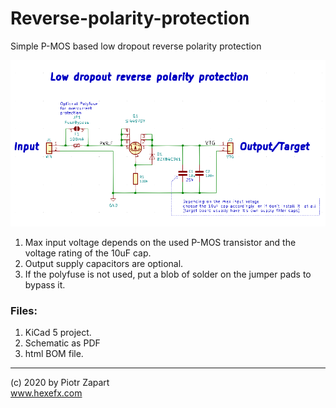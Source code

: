 # Reverse-polarity-protection
Simple P-MOS based low dropout reverse polarity protection

![Schematic](pics/schm.png)  
1. Max input voltage depends on the used P-MOS transistor and the voltage rating of the 10uF cap.
2. Output supply capacitors are optional.
3. If the polyfuse is not used, put a blob of solder on the jumper pads to bypass it.  

### Files:
1. KiCad 5 project.
2. Schematic as PDF
3. html BOM file.

___
(c) 2020 by Piotr Zapart  
www.hexefx.com

